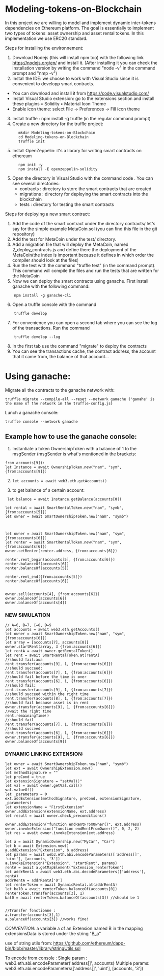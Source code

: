 # Modeling-tokens-on-Blockchain
In this project we are willing to model and implement dynamic inter-tokens dependencies on Ethereum platform. The goal is essentially to implement two types of tokens: asset ownership and asset rental tokens. In this implementation we use ERC20 standard.

Steps for installing the environnement:
1) Download Nodejs (this will install npm too) with the following link https://nodejs.org/en/ and install it. 
   (After installing it you can check the installation version by writing the command "node -v" in the command prompt and "nmp -v")
2) Install the IDE: we choose to work with Visual Studio since it is convenient to developp smart contracts. 
  - You can download and install it from https://code.visualstudio.com/
  - Install Visual Studio extension: go to the extensions section and install these plugins 
      •	Solidity
      •	Material Icon Theme
  - Enable icon theme: select File -> Preferences -> Fill icon theme 
3) Install truffle : npm install -g truffle (in the regular command prompt)
4) Create a new directory for the truffle project:
```
      mkdir Modeling-tokens-on-Blockchain
      cd Modeling-tokens-on-Blockchain
      truffle init 
```      
5) Install OpenZeppelin: it's a library for writing smart contracts on ethereum
```
      npm init -y
      npm install -E openzeppelin-solidity
```      
5) Open the directory in Visual Studio with the command
      code .
You can see several directories:
    - contracts : directory to store the smart contracts that are created 
    - migrations : directory for deploying the smart contracts into the blockchain
    - tests : directory for testing the smart contracts 
    
Steps for deploying a new smart contract:
1) Add the code of the smart contract under the directory contracts/ let's say for the simple example MetaCoin.sol (you can find this file in the git repository)
2) Add the test for MetaCoin under the test/ directory.
3) Add a migration file that will deploy the MetaCoin, named 2_deploy_contracts.js and define there the deployment of the MetaCoin(the index is important because it defines in which order the compiler should look at the files) 
4) Run the test with the command "truffle test" (in the command prompt). This command will compile the files and run the tests that are written for the MetaCoin
5) Now we can deploy the smart contracts using ganache. First install ganache with the following command:
```
    npm install -g ganache-cli
```
6) Open a truffle console with the command
```
    truffle develop 
```    
7) For convenience you can open a second tab where you can see the log of the transactions. Run the command 
```
    truffle develop --log 
```    
8) In the first tab use the command "migrate" to deploy the contracts
9) You can see the transactions cache, the contract address, the account that it came from, the balance of that account...


# Using ganache:
Migrate all the contracts to the ganache network with:
```
truffle migrate --compile-all --reset --network ganache ('ganahe' is the name of the network in the truffle-config.js)
```
Lunch a ganache console:
```
truffle console --network ganache 
```

## Example how to use the ganache console:
 
1) Instantiate a token OwnershipToken with a balance of 1 to the msgSender (msgSender is what's mentioned in the brackets: 
```
from accounts[9]): 
let Instance = await OwnershipToken.new("nam", "sym", {from:accounts[9]})
```
2) `let accounts = await web3.eth.getAccounts()`

3) to get balance of a certain account:
```
 let balance = await Instance.getBalance(accounts[0]) 

let rental = await SmartRentalToken.new("nam", "symb", {from:accounts[5]})
let owner = await SmartOwnershipToken.new("nam", "symb")



let owner = await SmartOwnershipToken.new("nam", "sym", {from:accounts[6]})
let renter = await SmartRentalToken.new("nam", "sym", {from:accounts[6]})
owner.setRenter(renter.address, {from:accounts[6]})

renter.rent_begin(accounts[5], {from:accounts[6]})
renter.balanceOf(accounts[6]) 
renter.balanceOf(accounts[5]) 

renter.rent_end({from:accounts[5]})
renter.balanceOf(accounts[6]) 
 

owner.sell(accounts[4], {from:accounts[6]})
owner.balanceOf(accounts[6]) 
owner.balanceOf(accounts[4]) 
```

### NEW SIMULATION
```
// A=6, B=7, C=8, D=9
let accounts = await web3.eth.getAccounts()
let owner = await SmartOwnershipToken.new("nam", "sym", {from:accounts[6]})
let array = [accounts[7], accounts[8]]
owner.startRent(array, 3 {from:accounts[6]})
let rentA = await owner.getRentalToken()
let rent = await SmartRentalToken.at(rentA)
//should fail:awa
rent.transfer(accounts[9], 1, {from:accounts[6]}) 
//should succeed:
rent.transfer(accounts[7], 1, {from:accounts[6]}) 
//should fail before the time is over
rent.transfer(accounts[6], 1, {from:accounts[6]}) 
//should fail:
rent.transfer(accounts[9], 1, {from:accounts[7]}) 
//should succeed within the right time
rent.transfer(accounts[8], 1, {from:accounts[7]}) 
//should fail because asset is in rent
owner.transfer(accounts[9], 1, {from:accounts[6]})
//wait the right time
rent.remainingTime()
//should fail
rent.transfer(accounts[7], 1, {from:accounts[8]})
//should succeed
rent.transfer(accounts[6], 1, {from:accounts[6]})
owner.transfer(accounts[9], 1, {from:accounts[6]})
owner.balanceOf(accounts[9]) 
```

### DYNAMIC LINKING EXTENSION:
```
let owner = await SmartOwnershipToken.new("nam", "symb")
let ext = await OwnershipExtension.new()
let methodSignature = ""
let preCond = true
let extensionSignature = "setVal()"
let val = await owner.getVal.call()
val.valueOf()
let _parameters = 0
ext.addExtension(methodSignature, preCond, extensionSignature, _parameters) 
let extensionName = "FirstExtension"
owner.addExtension(extensionName, ext.address)
let result = await owner.check_preconditions()

owner.addExtension("function endRentFromOwner()", ext.address)
owner.invokeExtension("function endRentFromOwner()", 0, 2, 2)
let res = await owner.invokeExtension(ext.address)

let a = await DynamicOwnership.new("MyCar", "Car")
let b = await Extension.new()
a.addExtension("Extension", b.address)
let params = await web3.eth.abi.encodeParameters(['address[]', 'uint'], [accounts, '3'])
a.invokeExtension("Extension", "startRent", params)
rentA = await a.getMapElement("Extension_renterToken") 
let addrRentA = await web3.eth.abi.decodeParameters(['address'], rentA)
addrRentA = addrRentA['0']
let renterToken = await DynamicRental.at(addrRentA)
let bal0 = await renterToken.balanceOf(accounts[0])
renterToken.transfer(accounts[3], 1)
bal0 = await renterToken.balanceOf(accounts[3]) //should be 1


//Transfer fonctionne :
a.transfer(accounts[3],1)
a.balanceOf(accounts[3]) //works fine!
```

*CONVENTION*: a variable a of an Extension named B in the mapping extensionsData is stored under the string "B_a"

use of string utils from:
https://github.com/ethereum/dapp-bin/blob/master/library/stringUtils.sol

To encode from console : 
Single param : 
    web3.eth.abi.encodeParameter('address[]', accounts)
Multiple params: 
    web3.eth.abi.encodeParameters(['address[]', 'uint'], [accounts, '3'])
